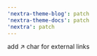 ```yaml
---
'nextra-theme-blog': patch
'nextra-theme-docs': patch
'nextra': patch
---
```


add ↗ char for external links

